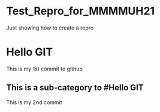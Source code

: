 # Test_Repro_for_MMMMUH21
Just showing how to create a repro

# Hello GIT
This is my 1st commit to github

## This is a sub-category to #Hello GIT
This is my 2nd commit